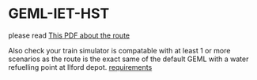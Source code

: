 # GEML-IET-HST

please read [This PDF about the route](https://github.com/captainorigami01/GEML-IET-HST/blob/main/Readme.pdf)

Also check your train simulator is compatable with at least 1 or more scenarios as the route is the exact same of the default GEML with a water refuelling point at Ilford depot.
[requirements](https://github.com/captainorigami01/GEML-IET-HST/blob/main/requirements.pdf)
